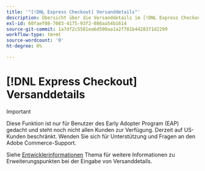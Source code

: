 ```yaml
---
title: '"[!DNL Express Checkout] Versanddetails"'
description: Übersicht über die Versanddetails im [!DNL Express Checkout] Erweiterung für Adobe Commerce.
exl-id: 60faef08-7083-4175-93f2-086aa54b1614
source-git-commit: 1a7df2c5581ea6d590aa1a2f701b4428371d2299
workflow-type: tm+mt
source-wordcount: '0'
ht-degree: 0%

---
```


# [!DNL Express Checkout] Versanddetails

>[!IMPORTANT]
>
> Diese Funktion ist nur für Benutzer des Early Adopter Program (EAP) gedacht und steht noch nicht allen Kunden zur Verfügung. Derzeit auf US-Kunden beschränkt. Wenden Sie sich für Unterstützung und Fragen an den Adobe Commerce-Support.

Siehe [Entwicklerinformationen](../express-checkout/developer.md) Thema für weitere Informationen zu Erweiterungspunkten bei der Eingabe von Versanddetails.
